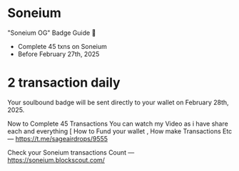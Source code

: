 # Soneium
"Soneium OG" Badge Guide 🥇

- Complete 45 txns on Soneium
- Before February 27th, 2025
# 2 transaction daily


Your soulbound badge will be sent directly to your wallet on February 28th, 2025.

Now to Complete 45 Transactions You can watch my Video as i have share each and everything [ How to Fund your wallet , How make Transactions Etc — https://t.me/sageairdrops/9555

Check your Soneium transactions Count — https://soneium.blockscout.com/
